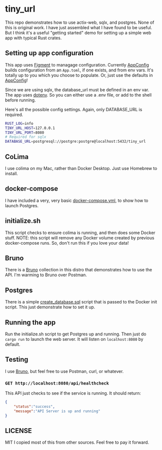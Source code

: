 # tiny_url

This repo demonstrates how to use actix-web, sqlx, and postgres.  None of this is original work.  I have just assembled what I have found to be useful. But I think it's a useful "getting started" demo for setting up a simple web app with typical Rust crates.

## Setting up app configuration
This app uses [Figment] to managage configuration.  Currently [AppConfig] builds configuration from an `App.toml`, if one exists, and from env vars.  It's totally up to you which you choose to populate.  Or, just use the defaults in [AppConfig]!

Since we are using sqlx, the database_url must be defined in an env var.  The app uses [dotenv].  So you can either use a .env file, or add to the shell before running.

Here's all the possible config settings.  Again, only DATABASE_URL is required.

```bash
RUST_LOG=info
TINY_URL_HOST=127.0.0.1
TINY_URL_PORT=8080
# Required for sqlx
DATABASE_URL=postgresql://postgre:postgre@localhost:5432/tiny_url
```

## CoLima

I use colima on my Mac, rather than Docker Desktop.  Just use Homebrew to install.

## docker-compose

I have included a very, very basic [docker-compose.yml](./docker-compose.yml), to show how to launch Postgres.

## initialize.sh

This script checks to ensure colima is running, and then  does some Docker stuff.  NOTE:  this script will remove any Docker volume created by previous docker-compose runs.  So, don't run this if you love your data!

## Bruno
There is a [Bruno](https://usebruno.com) collection in this distro that demonstrates how to use the API.  I'm warming to Bruno over Postman.

## Postgres

There is a simple [create_database.sql](./postgres/create_database.sql) script that is passed to the Docker init script.  This just demonstrate how to set it up.

## Running the app

Run the initialize.sh script to get Postgres up and running.
Then just do `cargo run` to launch the web server.  It will listen on `localhost:8080` by default.

## Testing

I use [Bruno], but feel free to use Postman, curl, or whatever.

### `GET http://localhost:8080/api/healthcheck`

This API just checks to see if the service is running. It should return:

```json
{
    "status":"success",
    "message":"API Server is up and running"
}
```

## LICENSE
MIT
I copied most of this from other sources.  Feel free to pay it forward.

[Figment]: https://docs.rs/figment
[Bruno]: https://www.usebruno.com
[AppConfig]: src/app_config.rs
[sqlx]: https://docs.rs/sqlx
[dotenv]: https://docs.rs/dotenv
